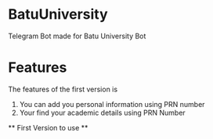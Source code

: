 # BatuUniversity
Telegram Bot made for Batu University Bot 

# Features
The features of the first version is 

1. You can add you personal information using  PRN number 
2. Your find your academic details using PRN Number 
   
** First Version to use **
  
